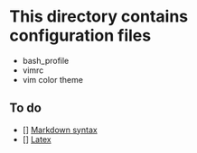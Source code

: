 # This directory contains configuration files

* bash_profile
* vimrc
* vim color theme

## To do

- [] [Markdown syntax](https://confluence.atlassian.com/bitbucketserver/markdown-syntax-guide-776639995.html)
- [] [Latex](https://www.latex-project.org/)
